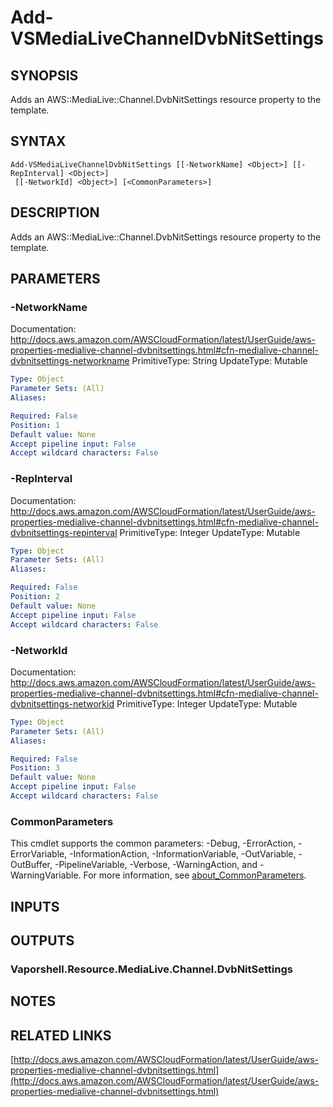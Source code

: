 # Add-VSMediaLiveChannelDvbNitSettings

## SYNOPSIS
Adds an AWS::MediaLive::Channel.DvbNitSettings resource property to the template.

## SYNTAX

```
Add-VSMediaLiveChannelDvbNitSettings [[-NetworkName] <Object>] [[-RepInterval] <Object>]
 [[-NetworkId] <Object>] [<CommonParameters>]
```

## DESCRIPTION
Adds an AWS::MediaLive::Channel.DvbNitSettings resource property to the template.

## PARAMETERS

### -NetworkName
Documentation: http://docs.aws.amazon.com/AWSCloudFormation/latest/UserGuide/aws-properties-medialive-channel-dvbnitsettings.html#cfn-medialive-channel-dvbnitsettings-networkname
PrimitiveType: String
UpdateType: Mutable

```yaml
Type: Object
Parameter Sets: (All)
Aliases:

Required: False
Position: 1
Default value: None
Accept pipeline input: False
Accept wildcard characters: False
```

### -RepInterval
Documentation: http://docs.aws.amazon.com/AWSCloudFormation/latest/UserGuide/aws-properties-medialive-channel-dvbnitsettings.html#cfn-medialive-channel-dvbnitsettings-repinterval
PrimitiveType: Integer
UpdateType: Mutable

```yaml
Type: Object
Parameter Sets: (All)
Aliases:

Required: False
Position: 2
Default value: None
Accept pipeline input: False
Accept wildcard characters: False
```

### -NetworkId
Documentation: http://docs.aws.amazon.com/AWSCloudFormation/latest/UserGuide/aws-properties-medialive-channel-dvbnitsettings.html#cfn-medialive-channel-dvbnitsettings-networkid
PrimitiveType: Integer
UpdateType: Mutable

```yaml
Type: Object
Parameter Sets: (All)
Aliases:

Required: False
Position: 3
Default value: None
Accept pipeline input: False
Accept wildcard characters: False
```

### CommonParameters
This cmdlet supports the common parameters: -Debug, -ErrorAction, -ErrorVariable, -InformationAction, -InformationVariable, -OutVariable, -OutBuffer, -PipelineVariable, -Verbose, -WarningAction, and -WarningVariable. For more information, see [about_CommonParameters](http://go.microsoft.com/fwlink/?LinkID=113216).

## INPUTS

## OUTPUTS

### Vaporshell.Resource.MediaLive.Channel.DvbNitSettings
## NOTES

## RELATED LINKS

[http://docs.aws.amazon.com/AWSCloudFormation/latest/UserGuide/aws-properties-medialive-channel-dvbnitsettings.html](http://docs.aws.amazon.com/AWSCloudFormation/latest/UserGuide/aws-properties-medialive-channel-dvbnitsettings.html)

